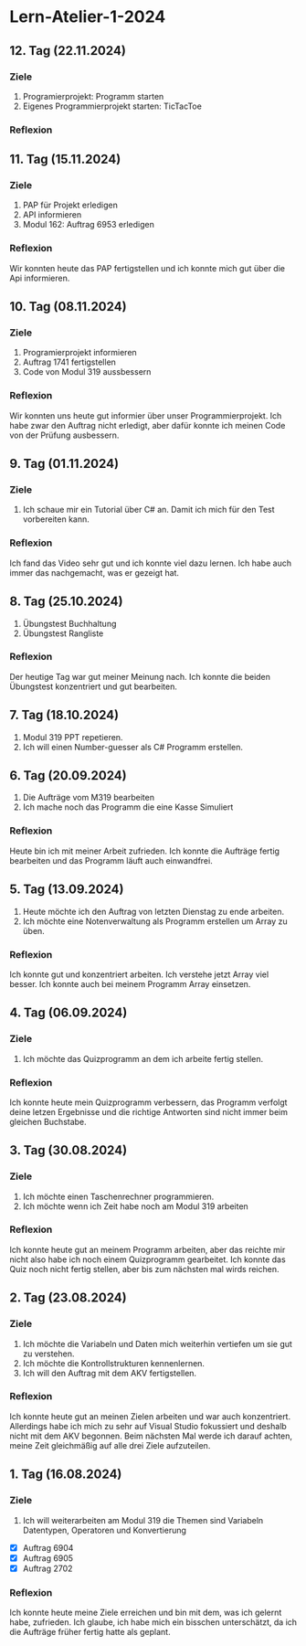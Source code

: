 # Lern-Atelier-1-2024
## 12. Tag (22.11.2024)
### Ziele 
1. Programierprojekt: Programm starten
2. Eigenes Programmierprojekt starten: TicTacToe

### Reflexion

## 11. Tag (15.11.2024)
### Ziele 
1. PAP für Projekt erledigen
2. API informieren
3. Modul 162: Auftrag 6953 erledigen

### Reflexion
Wir konnten heute das PAP fertigstellen und ich konnte mich gut über die Api informieren.

## 10. Tag (08.11.2024)
### Ziele 
1. Programierprojekt informieren
2. Auftrag 1741 fertigstellen
3. Code von Modul 319 aussbessern

### Reflexion
Wir konnten uns heute gut informier über unser Programmierprojekt. Ich habe zwar den Auftrag nicht erledigt, aber dafür konnte ich meinen Code von der Prüfung ausbessern.

## 9. Tag (01.11.2024)
### Ziele 
1. Ich schaue mir ein Tutorial über C# an. Damit ich mich für den Test vorbereiten kann.

### Reflexion
Ich fand das Video sehr gut und ich konnte viel dazu lernen. Ich habe auch immer das nachgemacht, was er gezeigt hat.

## 8. Tag (25.10.2024)
1. Übungstest Buchhaltung
2. Übungstest Rangliste

### Reflexion
Der heutige Tag war gut meiner Meinung nach. Ich konnte die beiden Übungstest konzentriert und gut bearbeiten.

## 7. Tag (18.10.2024)
1. Modul 319 PPT repetieren.
2. Ich will einen Number-guesser als C# Programm erstellen.

## 6. Tag (20.09.2024)

1. Die Aufträge vom M319 bearbeiten
2. Ich mache noch das Programm die eine Kasse Simuliert

### Reflexion

Heute bin ich mit meiner Arbeit zufrieden. Ich konnte die Aufträge fertig bearbeiten und das Programm läuft auch einwandfrei.


## 5. Tag (13.09.2024)

1. Heute möchte ich den Auftrag von letzten Dienstag zu ende arbeiten.
2. Ich möchte eine Notenverwaltung als Programm erstellen um Array zu üben.

### Reflexion

Ich konnte gut und konzentriert arbeiten. Ich verstehe jetzt Array viel besser. Ich konnte auch bei meinem Programm Array einsetzen.


## 4. Tag (06.09.2024)

### Ziele 
1. Ich möchte das Quizprogramm an dem ich arbeite fertig stellen.

### Reflexion
Ich konnte heute mein Quizprogramm verbessern, das Programm verfolgt deine letzen Ergebnisse und die richtige Antworten sind nicht immer beim gleichen Buchstabe.

## 3. Tag (30.08.2024)

### Ziele
1. Ich möchte einen Taschenrechner programmieren.
2. Ich möchte wenn ich Zeit habe noch am Modul 319 arbeiten

### Reflexion
Ich konnte heute gut an meinem Programm arbeiten, aber das reichte mir nicht also habe ich noch einem Quizprogramm gearbeitet. Ich konnte das Quiz noch nicht fertig stellen, aber bis zum nächsten mal wirds reichen.


## 2. Tag (23.08.2024)

### Ziele 
1. Ich möchte die Variabeln und Daten mich weiterhin vertiefen um sie gut zu verstehen.
2. Ich möchte die Kontrollstrukturen kennenlernen.
3. Ich will den Auftrag mit dem AKV fertigstellen.

### Reflexion
Ich konnte heute gut an meinen Zielen arbeiten und war auch konzentriert. Allerdings habe ich mich zu sehr auf Visual Studio fokussiert und deshalb nicht mit dem AKV begonnen. Beim nächsten Mal werde ich darauf achten, meine Zeit gleichmäßig auf alle drei Ziele aufzuteilen.

## 1. Tag (16.08.2024)

### Ziele
1. Ich will weiterarbeiten am Modul 319 die Themen sind Variabeln Datentypen, Operatoren und Konvertierung
- [x] Auftrag 6904
- [x] Auftrag 6905
- [x] Auftrag 2702

### Reflexion
Ich konnte heute meine Ziele erreichen und bin mit dem, was ich gelernt habe, zufrieden. Ich glaube, ich habe mich ein bisschen unterschätzt, 
da ich die Aufträge früher fertig hatte als geplant.



